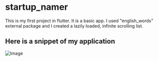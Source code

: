 # startup_namer

This is my first project in flutter.
It is a basic app. I used "english_words" external package and I created a lazily loaded, infinite scrolling list.

## Here is a snippet of my application

![Image](https://docs.flutter.dev/assets/images/docs/get-started/startup-namer.gif)

